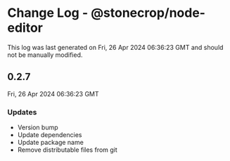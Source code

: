 # Change Log - @stonecrop/node-editor

This log was last generated on Fri, 26 Apr 2024 06:36:23 GMT and should not be manually modified.

## 0.2.7
Fri, 26 Apr 2024 06:36:23 GMT

### Updates

- Version bump
- Update dependencies
- Update package name
- Remove distributable files from git

